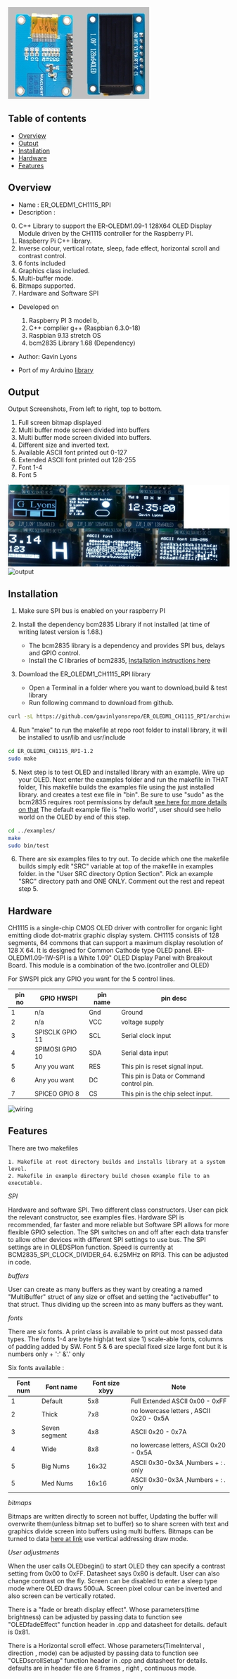 
![ OLED ](https://github.com/gavinlyonsrepo/ER_OLEDM1_CH1115/blob/main/extras/image/oled.jpg)

Table of contents
---------------------------

  * [Overview](#overview)
  * [Output](#output)
  * [Installation](#installation)
  * [Hardware](#hardware)
  * [Features](#features)
 
  
Overview
--------------------
* Name : ER_OLEDM1_CH1115_RPI
* Description : 

0. C++ Library to support the ER-OLEDM1.09-1 128X64 OLED Display Module 
   driven by the CH1115 controller for the Raspberry PI.
1. Raspberry Pi C++ library.      
2. Inverse colour, vertical rotate, sleep, fade effect, horizontal scroll and contrast control. 
3. 6 fonts included 
4. Graphics class included.
5. Multi-buffer mode.
6. Bitmaps supported.
7. Hardware and Software SPI 

* Developed on 
	1. Raspberry PI 3 model b, 
	2. C++ complier g++ (Raspbian 6.3.0-18)
	3. Raspbian 9.13 stretch OS
	4. bcm2835 Library 1.68 (Dependency)
    
* Author: Gavin Lyons
* Port of my Arduino [library](https://github.com/gavinlyonsrepo/ER_OLEDM1_CH1115)
 

Output
-----------------------------

Output Screenshots, From left to right, top to bottom.

1. Full screen bitmap displayed 
2. Multi buffer mode screen divided into buffers
3. Multi buffer mode screen divided into buffers.
4. Different size and inverted text.
5. Available ASCII font printed out 0-127
6. Extended ASCII font printed out 128-255  
7. Font 1-4 
8. Font 5 

![ output ](https://github.com/gavinlyonsrepo/ER_OLEDM1_CH1115/blob/main/extras/image/output.jpg)
![ output ](https://github.com/gavinlyonsrepo/ER_OLEDM1_CH1115_RPI/blob/main/extras/image/fontpic.jpg)

Installation
------------------------------

1. Make sure SPI bus is enabled on your raspberry PI

2. Install the dependency bcm2835 Library if not installed (at time of writing latest version is 1.68.)
	* The bcm2835 library is a dependency and provides SPI bus, delays and GPIO control.
	* Install the C libraries of bcm2835, [Installation instructions here](http://www.airspayce.com/mikem/bcm2835/)

3. Download the ER_OLEDM1_CH1115_RPI library 
	* Open a Terminal in a folder where you want to download,build & test library
	* Run following command to download from github.
    
```sh
curl -sL https://github.com/gavinlyonsrepo/ER_OLEDM1_CH1115_RPI/archive/1.2.tar.gz | tar xz
```

4. Run "make" to run the makefile at repo root folder to install library, it will be 
    installed to usr/lib and usr/include
    
```sh
cd ER_OLEDM1_CH1115_RPI-1.2
sudo make
```

5. Next step is to test OLED and installed library with an example.
Wire up your OLED. Next enter the examples folder and run the makefile in THAT folder, 
This makefile builds the examples file using the just installed library.
and creates a test exe file in "bin". Be sure to use "sudo" as the bcm2835 requires root permissions by default [ see here for more details on that](http://www.airspayce.com/mikem/bcm2835/) 
The default example file is "hello world",  user should see hello world on the OLED
by end of this step.

```sh
cd ../examples/
make
sudo bin/test
```

6. There are six examples files to try out. 
To decide which one the makefile builds simply edit "SRC" variable at top of the makefile in examples folder.
in the "User SRC directory Option Section". Pick an example "SRC" directory path and ONE ONLY.
Comment out the rest and repeat step 5.


Hardware
----------------------------

CH1115 is a single-chip CMOS OLED driver with controller for organic light emitting diode dot-matrix graphic display system. CH1115 consists of 128 segments, 64 commons that can support a maximum display resolution of 128 X 64. It is designed for Common Cathode type OLED panel. ER-OLEDM1.09-1W-SPI is a White 1.09" OLED Display Panel with Breakout Board. This module is a combination of the two.(controller and OLED)

For SWSPI pick any GPIO you want for the 5 control lines.

| pin no| GPIO HWSPI | pin name | pin desc | 
|---|---|---| ---| 
| 1 | n/a |Gnd | Ground |
| 2 | n/a |VCC | voltage supply |
| 3 | SPISCLK GPIO 11 |SCL | Serial clock input |
| 4 | SPIMOSI GPIO 10 |SDA | Serial data input |
| 5 | Any you want | RES | This pin is reset signal input.  |
| 6 | Any you want | DC | This pin is Data or Command control pin. |
| 7 | SPICEO GPIO 8 |  CS | This pin is the chip select input.  |


![ wiring ](https://github.com/gavinlyonsrepo/ER_OLEDM1_CH1115_RPI/blob/main/extras/image/wiring.png)

Features
-------------------------

There are two makefiles

    1. Makefile at root directory builds and installs library at a system level.
    2. Makefile in example directory build chosen example file to an executable.

*SPI*

Hardware and software SPI. Two different class constructors. 
User can pick the relevant constructor, see examples files. 
Hardware SPI is recommended, far faster and more reliable 
but Software SPI allows for more flexible GPIO selection.
The SPI switches on and off after each data transfer to allow
other devices with different SPI settings to use bus.
The SPI settings are in OLEDSPIon function.
Speed is currently at BCM2835_SPI_CLOCK_DIVIDER_64. 
6.25MHz on RPI3. This can be adjusted in code.

*buffers*

User can create as many buffers as they want by creating a named "MultiBuffer" struct
of any size or offset and setting the "activebuffer" to that struct. Thus dividing up 
the screen into as many buffers as they want. 

*fonts*

There are six fonts.
A print class is available to print out most passed data types.
The fonts 1-4 are byte high(at text size 1) scale-able fonts, columns of padding added by SW.
Font 5 & 6 are special fixed size large font but it is numbers only + ':' &'.' only

Six fonts available : 

| Font num | Font name | Font size xbyy |  Note |
| ------ | ------ | ------ | ------ |  
| 1 | Default | 5x8 | Full Extended ASCII 0x00 - 0xFF |
| 2 | Thick   | 7x8 | no lowercase letters , ASCII  0x20 - 0x5A |
| 3 | Seven segment | 4x8 | ASCII  0x20 - 0x7A |
| 4 | Wide | 8x8 | no lowercase letters, ASCII 0x20 - 0x5A |
| 5 | Big Nums | 16x32 | ASCII 0x30-0x3A ,Numbers + : . only |
| 5 | Med Nums | 16x16 | ASCII 0x30-0x3A ,Numbers + : . only |

*bitmaps*

Bitmaps are written directly to screen not buffer, Updating the buffer will overwrite them(unless bitmap set to buffer) so to share screen with text and graphics divide screen into buffers using multi buffers. Bitmaps can be turned to data [here at link]( https://javl.github.io/image2cpp/) use vertical addressing draw mode. 

*User adjustments*

When the user calls OLEDbegin() to start OLED they can specify a contrast setting from 0x00 to 0xFF. Datasheet says 0x80 is default. User can also change contrast on the fly.
Screen can be disabled to enter a sleep type mode where OLED draws 500uA.
Screen pixel colour can be inverted and also screen can be vertically rotated. 

There is a "fade or breath display effect". Whose parameters(time brightness) can be adjusted by passing data to function see "OLEDfadeEffect" function header  in .cpp and datasheet for details.
default is 0x81.

There is a  Horizontal scroll effect. Whose parameters(TimeInterval , direction , mode)
can be adjusted by passing data to function see "OLEDscrollSetup" function header in .cpp and datasheet for details. defaults are in header file are 6 frames , right , continuous mode.

